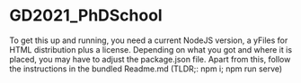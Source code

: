 # GD2021_PhDSchool

To get this up and running, you need a current NodeJS  version, a yFiles for HTML distribution plus a license. Depending on what you got and where it is placed, you may have to adjust the package.json file. Apart from this, follow the instructions in the bundled Readme.md (TLDR;: npm i; npm run serve)
